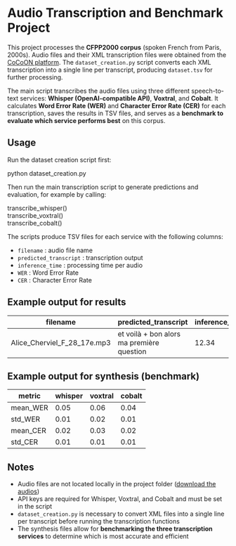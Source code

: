 # Audio Transcription and Benchmark Project

This project processes the **CFPP2000 corpus** (spoken French from Paris, 2000s). Audio files and their XML transcription files were obtained from the [CoCoON platform](https://cocoon.huma-num.fr). The `dataset_creation.py` script converts each XML transcription into a single line per transcript, producing `dataset.tsv` for further processing.

The main script transcribes the audio files using three different speech-to-text services: **Whisper (OpenAI-compatible API)**, **Voxtral**, and **Cobalt**. It calculates **Word Error Rate (WER)** and **Character Error Rate (CER)** for each transcription, saves the results in TSV files, and serves as a **benchmark to evaluate which service performs best** on this corpus.

## Usage

Run the dataset creation script first:

python dataset_creation.py

Then run the main transcription script to generate predictions and evaluation, for example by calling:

transcribe_whisper()  
transcribe_voxtral()  
transcribe_cobalt()

The scripts produce TSV files for each service with the following columns:
- `filename` : audio file name
- `predicted_transcript` : transcription output
- `inference_time` : processing time per audio
- `WER` : Word Error Rate
- `CER` : Character Error Rate

## Example output for results

| filename                    | predicted_transcript                 | inference_time | WER  | CER  |
|-----------------------------|-------------------------------------|----------------|------|------|
| Alice_Cherviel_F_28_17e.mp3 | et voilà + bon alors ma première question | 12.34          | 0.05 | 0.02 |

## Example output for synthesis (benchmark)

| metric      | whisper | voxtral | cobalt |
|------------|--------|--------|--------|
| mean_WER   | 0.05   | 0.06   | 0.04   |
| std_WER    | 0.01   | 0.02   | 0.01   |
| mean_CER   | 0.02   | 0.03   | 0.02   |
| std_CER    | 0.01   | 0.01   | 0.01   |

## Notes
- Audio files are not located locally in the project folder ([download the audios](https://cocoon.huma-num.fr))
- API keys are required for Whisper, Voxtral, and Cobalt and must be set in the script
- `dataset_creation.py` is necessary to convert XML files into a single line per transcript before running the transcription functions
- The synthesis files allow for **benchmarking the three transcription services** to determine which is most accurate and efficient
